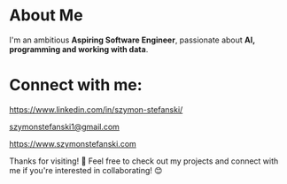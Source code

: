 # About Me  

I'm an ambitious **Aspiring Software Engineer**, passionate about **AI, programming and working with data**.

# Connect with me:

https://www.linkedin.com/in/szymon-stefanski/

szymonstefanski1@gmail.com

https://www.szymonstefanski.com

Thanks for visiting! 🙌 Feel free to check out my projects and connect with me if you're interested in collaborating! 😊
